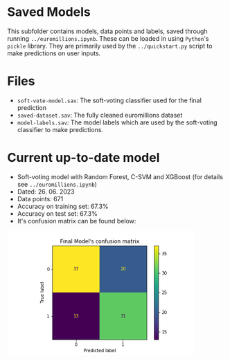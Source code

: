 # Saved Models

This subfolder contains models, data points and labels, saved through running `../euromillions.ipynb`.
These can be loaded in using `Python`'s `pickle` library.
They are primarily used by the `../quickstart.py` script to make predictions on user inputs.

# Files

- `soft-vote-model.sav`: The soft-voting classifier used for the final prediction
- `saved-dataset.sav`: The fully cleaned euromillions dataset
- `model-labels.sav`: The model labels which are used by the soft-voting classifier to make predictions.

# Current up-to-date model

- Soft-voting model with Random Forest, C-SVM and XGBoost (for details see `../euromillions.ipynb`)
- Dated: 26. 06. 2023
- Data points: 671
- Accuracy on training set: 67.3%
- Accuracy on test set: 67.3%
- It's confusion matrix can be found below:


![Confusion matrix](../plots/final-model-confusion-matrix.png "Confusion matrix computed on test dataset via the final predictive model.")
